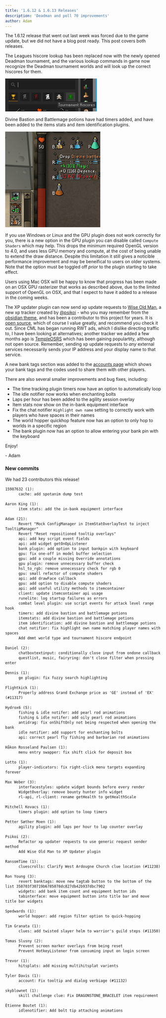 ```yaml
---
title: '1.6.12 & 1.6.13 Releases'
description: 'Deadman and poll 70 improvements'
author: Adam
---
```


The 1.6.12 release that went out last week was forced due to the game update,
but we did not have a blog post ready. This post covers both releases.

The Leagues hiscore lookup has been replaced now with the newly opened Deadman
tournament, and the various lookup commands in game now recognize the Deadman
tournament worlds and will look up the correct hiscores for them.

![hiscores](/img/blog/1.6.13-Release/hiscores.png)

Divine Bastion and Battlemage potions have had timers added, and have been added
to the items stats and item identification plugins.

![divine](/img/blog/1.6.13-Release/divine.png)

If you use Windows or Linux and the GPU plugin does not work correctly for you,
there is a new option in the GPU plugin you can disable called `Compute Shaders`
which may help. This drops the minimum required OpenGL version to 4.0, and uses
less GPU memory and compute, at the cost of being unable to extend the draw
distance. Despite this limitation it still gives a noticible performance
improvement and may be beneifical to users on older systems. Note that the
option must be toggled off _prior_ to the plugin starting to take effect.

Users using Mac OSX will be happy to know that progress has been made on an OSX
GPU rasterizer that works as described above, due to the limited support of
OpenGL on OSX, and that I expect to have it added to a release in the coming
weeks.

The XP updater plugin can now send xp update requests to
[Wise Old Man](https://wiseoldman.net/), a new xp tracker created by
[@psikoi](https://github.com/psikoi/) - who you may remember from the
[obsidian theme](https://runelite.net/blog/show/2018-05-24-1.4.0-Release), and
has been a contributor to this project for years. It is [open
source](https://github.com/psikoi/wise-old-man), which of course I value
greatly, and recommend you check it out. Since CML has began running RWT ads,
which I dislike directing traffic to, I have been looking at alternatives;
another tracker we added a few months ago is [TempleOSRS](https://templeosrs.com/)
which has been gaining populartity, although not open source. Remember, sending xp
update requests to _any_ external services necessarily sends your IP address and your
display name to that service.

A new bank tags section was added to the [accounts page](https://runelite.net/account/tags) which shows your bank tags and the codes used to share them with other players.

There are also several smaller improvements and bug fixes, including:

- The time tracking plugin timers now have an option to automatically loop
- The idle notifier now works when enchanting bolts
- Laps per hour has been added to the agility session overlay
- Item stats now show on the in-bank equipment interface
- Fix the chat notifier `Highlight own name` setting to correctly work with
  players who have spaces in their names
- The world hopper quickhop feature now has an option to only hop to worlds in a
  specific region
- The bank plugin now has an option to allow entering your bank pin with the keyboard

Enjoy!

\- Adam

### New commits

We had 23 contributors this release!

```
15987632 (1):
      cache: add spotanim dump test

Aaron King (1):
      item stats: add the in-bank equipment interface

Adam (21):
      Revert "Mock ConfigManager in ItemStatOverlayTest to inject TooltipManager"
      Revert "Reset repositioned tooltip overlays"
      api: add key script event fields
      api: add widget getOnOpListener
      bank plugin: add option to input bankpin with keyboard
      gpu: fix one-off in model buffer selection
      gpu: add a couple missing Override annotations
      gpu plugin: remove unnecessary buffer check
      hsl_to_rgb: remove unnecessary check for rgb 0
      gpu: small refactor of compute shaders
      api: add drawFace callback
      gpu: add option to disable compute shaders
      api: add useful utility methods to itemcontainer
      client: update itemcontainer api usage
      runelite: log startup failures as errors
      combat level plugin: use script events for attack level range hook
      timers: add divine bastion and battlemage potions
      itemstats: add divine bastion and battlemage potions
      item identification: add divine bastion and battlemage potions
      chat notifier: fix highlight own name matching player names with spaces
      Add dmmt world type and tournament hiscore endpoint

Daniel (2):
      chatboxtextinput: conditionally close input from ondone callback
      questlist, music, fairyring: don't close filter when pressing enter

Dennis (1):
      ge plugin: fix fuzzy search highlighting

Flightkick (1):
      Properly address Grand Exchange price as 'GE' instead of 'EX' (#11317)

Hydrox6 (5):
      fishing & idle notifer: add pearl rod animations
      fishing & idle notifer: add oily pearl rod animations
      antidrag: fix onShiftOnly not being respected when opening the bank
      idle notifier: add support for enchanting bolts
      api: correct pearl fly fishing and barbarian rod animations

Håkon Rosseland Paulsen (1):
      menu entry swapper: fix shift click for deposit box

Lotto (1):
      player-indicators: fix right-click menu targets expanding forever

Max Weber (3):
      interfacestyles: update widget bounds before every render
      WidgetOverlay: remove bounty hunter info widget
      rl-api, rl-client: rename getHealth to getHealthScale

Mitchell Kovacs (1):
      timers plugin: add option to loop timers

Petter Sæther Moen (1):
      agility plugin: add laps per hour to lap counter overlay

Psikoi (2):
      Refactor xp updater requests to use generic request sender method
      Add Wise Old Man to XP Updater plugin

RansomTime (1):
      cluescrolls: Clarify West Ardougne Church clue location (#11238)

Ron Young (3):
      revert banktags: move new tagtab button to the bottom of the list 358703f30719b6785078dc827db42b937dbc7902
      widgets: add bank item count and equipment button ids
      tabinterface: move equipment button into title bar and move title bar widgets

Spedwards (1):
      world hopper: add region filter option to quick-hopping

Tim Granata (1):
      clues: add twisted slayer helm to warrior's guild steps (#11350)

Tomas Slusny (2):
      Prevent screen marker overlays from being reset
      Prevent HotkeyListener from consuming input on login screen

Trevor (1):
      hitsplats: add missing multihitsplat varients

Tyler Davis (1):
      account: Fix tooltip and dialog verbiage (#11132)

skyblownet (1):
      skill challenge clue: Fix DRAGONSTONE_BRACELET item requirement

Étienne Boutet (1):
      idlenotifier: Add bolt tip attaching animations

```
